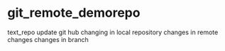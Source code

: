 # git_remote_demorepo
text_repo
update git hub
changing in local repository
changes in remote
changes
changes in branch